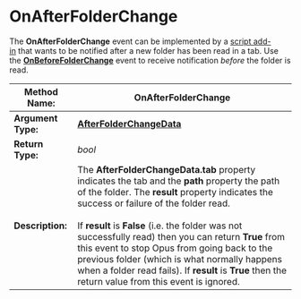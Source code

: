 # OnAfterFolderChange

The **OnAfterFolderChange** event can be implemented by a [script add-in](/Manual/scripting/script_add-ins/RAEDME.md) that wants to be notified after a new folder has been read in a tab. Use the **[OnBeforeFolderChange](onbeforefolderchange.md)** event to receive notification *before* the folder is read.

| **Method Name:** | OnAfterFolderChange |
| --- | --- |
| **Argument Type:** | **[AfterFolderChangeData](../scripting_objects/afterfolderchangedata.md)** |
| **Return Type:** | *bool* |
| **Description:** | The **AfterFolderChangeData.tab** property indicates the tab and the **path** property the path of the folder. The **result** property indicates the success or failure of the folder read.<br /><br />If **result** is **False** (i.e. the folder was not successfully read) then you can return **True** from this event to stop Opus from going back to the previous folder (which is what normally happens when a folder read fails). If **result** is **True** then the return value from this event is ignored. |

